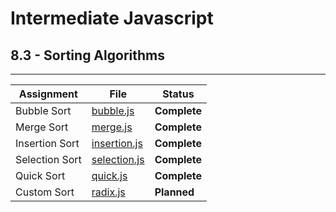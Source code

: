 # Intermediate Javascript
## 8.3 - Sorting Algorithms
---
| Assignment     | File                           | Status          |
| -------------- | ------------------------------ | --------------- |
| Bubble Sort    | [bubble.js](./bubble.js)       | <b>Complete</b> |
| Merge Sort     | [merge.js](./merge.js)         | <b>Complete</b> |
| Insertion Sort | [insertion.js](./insertion.js) | <b>Complete</b> |
| Selection Sort | [selection.js](./selection.js) | <b>Complete</b> |
| Quick Sort     | [quick.js](./quick.js)         | <b>Complete</b> |
| Custom Sort    | [radix.js](./radix.js)         | <b>Planned</b>  |